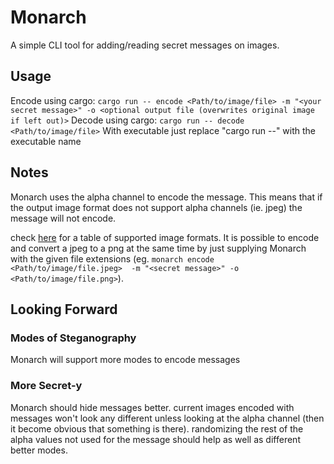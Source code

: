 # Monarch
A simple CLI tool for adding/reading secret messages on images.

## Usage
Encode using cargo: `cargo run -- encode <Path/to/image/file> -m "<your secret message>" -o <optional output file (overwrites original image if left out)>`
Decode using cargo: `cargo run -- decode <Path/to/image/file>`
With executable just replace "cargo run --" with the executable name

## Notes
Monarch uses the alpha channel to encode the message. This means that if the output image format does not support alpha channels (ie. jpeg) the message will not encode.

check [here](https://github.com/image-rs/image) for a table of supported image formats. It is possible to encode and convert a jpeg to a png at the same time by just supplying Monarch with the given file extensions (eg. `monarch encode <Path/to/image/file.jpeg>  -m "<secret message>" -o <Path/to/image/file.png>`).

## Looking Forward
### Modes of Steganography
Monarch will support more modes to encode messages
### More Secret-y
Monarch should hide messages better.
current images encoded with messages won't look any different unless looking at the alpha channel (then it become obvious that something is there).
randomizing the rest of the alpha values not used for the message should help as well as different better modes.

